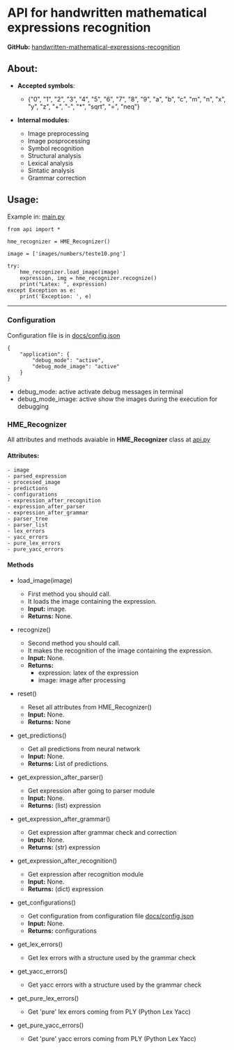 # API for handwritten mathematical expressions recognition

__GitHub:__ [handwritten-mathematical-expressions-recognition](https://github.com/carolreis/handwritten-mathematical-expressions-recognition)

## About:

- __Accepted symbols__: 
    - {"0", "1", "2", "3", "4", "5", "6", "7", "8", "9", "a", "b", "c", "m", "n", "x", "y", "z", "+", "-", "*", "sqrt", "=", "neq"}

- __Internal modules__:
    - Image preprocessing
    - Image posprocessing
    - Symbol recognition
    - Structural analysis
    - Lexical analysis
    - Sintatic analysis
    - Grammar correction

## Usage:

Example in: [main.py](main.py)

```
from api import *

hme_recognizer = HME_Recognizer()

image = ['images/numbers/teste10.png']

try:
    hme_recognizer.load_image(image)
    expression, img = hme_recognizer.recognize()
    print("Latex: ", expression)
except Exception as e:
    print('Exception: ', e)
```
---------------------------

### Configuration

Configuration file is in [docs/config.json](docs/config.json)

```
{
    "application": {
        "debug_mode": "active",
        "debug_mode_image": "active"
    }
}
```

- debug_mode: active
activate debug messages in terminal
- debug_mode_image: active
show the images during the execution for debugging

### HME_Recognizer
All attributes and methods avaiable in __HME_Recognizer__ class at [api.py](api.py)

#### Attributes:
    - image
    - parsed_expression
    - processed_image
    - predictions
    - configurations
    - expression_after_recognition
    - expression_after_parser
    - expression_after_grammar
    - parser_tree
    - parser_list
    - lex_errors
    - yacc_errors
    - pure_lex_errors
    - pure_yacc_errors

#### Methods

- load_image(image)
    - First method you should call.
    - It loads the image containing the expression.
    - __Input:__ image.
    - __Returns:__ None.

- recognize()
    - Second method you should call.
    - It makes the recognition of the image containing the expression.
    - __Input:__ None.
    - __Returns:__
        - expression: latex of the expression
        - image: image after processing

- reset()
    - Reset all attributes from HME_Recognizer()
    - __Input:__ None.
    - __Returns:__ None

- get_predictions()
    - Get all predictions from neural network
    - __Input:__ None.
    - __Returns:__ List of predictions.

- get_expression_after_parser()
    - Get expression after going to parser module
    - __Input:__ None.
    - __Returns:__ (list) expression

- get_expression_after_grammar()
    - Get expression after grammar check and correction
    - __Input:__ None.
    - __Returns:__ (str) expression

- get_expression_after_recognition()
    - Get expression after recognition module
    - __Input:__ None.
    - __Returns:__ (dict) expression

- get_configurations()
    - Get configuration from configuration file [docs/config.json](docs/config.json)
    - __Input:__ None.
    - __Returns:__ configurations

- get_lex_errors()
    - Get lex errors with a structure used by the grammar check
- get_yacc_errors()
    - Get yacc errors with a structure used by the grammar check
- get_pure_lex_errors()
    - Get 'pure' lex errors coming from PLY (Python Lex Yacc)
- get_pure_yacc_errors()
    - Get 'pure' yacc errors coming from PLY (Python Lex Yacc)
